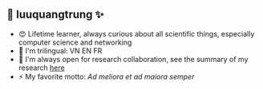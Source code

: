 ## 👋 luuquangtrung ✨ 

<!--
**luuquangtrung/luuquangtrung** is a ✨ _special_ ✨ repository because its `README.md` (this file) appears on your GitHub profile.

Here are some ideas to get you started:

- 🔭 I’m currently working on ...
- 🌱 I’m currently learning ...
- 👯 I’m looking to collaborate on ...
- 🤔 I’m looking for help with ...
- 💬 Ask me about ...
- 📫 How to reach me: ...
- 😄 Pronouns: ...
- ⚡ Fun fact: ...
-->

- 😍 Lifetime learner, always curious about all scientific things, especially computer science and networking
- 🌱 I'm trilingual:  VN EN FR
- 👯 I'm always open for research collaboration, see the summary of my research [here](https://luuquangtrung.github.io/research/)
- ⚡ My favorite motto: *Ad meliora et ad maiora semper*

